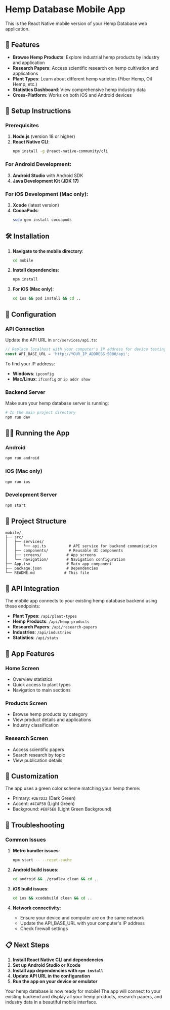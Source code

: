 # Hemp Database Mobile App

This is the React Native mobile version of your Hemp Database web application.

## 🚀 Features

- **Browse Hemp Products**: Explore industrial hemp products by industry and application
- **Research Papers**: Access scientific research on hemp cultivation and applications
- **Plant Types**: Learn about different hemp varieties (Fiber Hemp, Oil Hemp, etc.)
- **Statistics Dashboard**: View comprehensive hemp industry data
- **Cross-Platform**: Works on both iOS and Android devices

## 📱 Setup Instructions

### Prerequisites

1. **Node.js** (version 18 or higher)
2. **React Native CLI**:
   ```bash
   npm install -g @react-native-community/cli
   ```

### For Android Development:
3. **Android Studio** with Android SDK
4. **Java Development Kit (JDK 17)**

### For iOS Development (Mac only):
3. **Xcode** (latest version)
4. **CocoaPods**:
   ```bash
   sudo gem install cocoapods
   ```

## 🛠️ Installation

1. **Navigate to the mobile directory**:
   ```bash
   cd mobile
   ```

2. **Install dependencies**:
   ```bash
   npm install
   ```

3. **For iOS (Mac only)**:
   ```bash
   cd ios && pod install && cd ..
   ```

## 🔧 Configuration

### API Connection

Update the API URL in `src/services/api.ts`:

```typescript
// Replace localhost with your computer's IP address for device testing
const API_BASE_URL = 'http://YOUR_IP_ADDRESS:5000/api';
```

To find your IP address:
- **Windows**: `ipconfig`
- **Mac/Linux**: `ifconfig` or `ip addr show`

### Backend Server

Make sure your hemp database server is running:
```bash
# In the main project directory
npm run dev
```

## 🏃‍♂️ Running the App

### Android
```bash
npm run android
```

### iOS (Mac only)
```bash
npm run ios
```

### Development Server
```bash
npm start
```

## 📂 Project Structure

```
mobile/
├── src/
│   ├── services/
│   │   └── api.ts          # API service for backend communication
│   ├── components/         # Reusable UI components
│   ├── screens/           # App screens
│   └── navigation/        # Navigation configuration
├── App.tsx                # Main app component
├── package.json           # Dependencies
└── README.md             # This file
```

## 🔗 API Integration

The mobile app connects to your existing hemp database backend using these endpoints:

- **Plant Types**: `/api/plant-types`
- **Hemp Products**: `/api/hemp-products`
- **Research Papers**: `/api/research-papers`
- **Industries**: `/api/industries`
- **Statistics**: `/api/stats`

## 📱 App Features

### Home Screen
- Overview statistics
- Quick access to plant types
- Navigation to main sections

### Products Screen
- Browse hemp products by category
- View product details and applications
- Industry classification

### Research Screen
- Access scientific papers
- Search research by topic
- View publication details

## 🎨 Customization

The app uses a green color scheme matching your hemp theme:
- Primary: `#2E7D32` (Dark Green)
- Accent: `#4CAF50` (Light Green)
- Background: `#E8F5E8` (Light Green Background)

## 🔧 Troubleshooting

### Common Issues

1. **Metro bundler issues**:
   ```bash
   npm start -- --reset-cache
   ```

2. **Android build issues**:
   ```bash
   cd android && ./gradlew clean && cd ..
   ```

3. **iOS build issues**:
   ```bash
   cd ios && xcodebuild clean && cd ..
   ```

4. **Network connectivity**:
   - Ensure your device and computer are on the same network
   - Update the API_BASE_URL with your computer's IP address
   - Check firewall settings

## 📋 Next Steps

1. **Install React Native CLI and dependencies**
2. **Set up Android Studio or Xcode**
3. **Install app dependencies with `npm install`**
4. **Update API URL in the configuration**
5. **Run the app on your device or emulator**

Your hemp database is now ready for mobile! The app will connect to your existing backend and display all your hemp products, research papers, and industry data in a beautiful mobile interface.